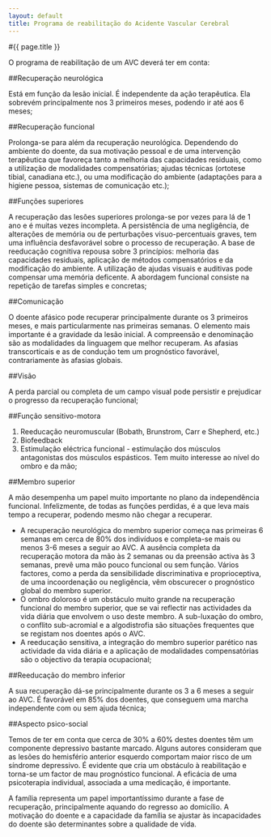 ```yaml
---
layout: default
title: Programa de reabilitação do Acidente Vascular Cerebral
---
```


#{{ page.title }}

O programa de reabilitação de um AVC deverá ter em conta:

##Recuperação neurológica

Está em função da lesão inicial. É independente da ação terapêutica. Ela sobrevém principalmente nos 3 primeiros meses, podendo ir até aos 6 meses;

##Recuperação funcional

Prolonga-se para além da recuperação neurológica. Dependendo do ambiente do doente, da sua motivação pessoal e de uma intervenção terapêutica que favoreça tanto a melhoria das capacidades residuais, como a utilização de modalidades compensatórias; ajudas técnicas (ortotese tibial, canadiana etc.), ou uma modificação do ambiente (adaptações para a higiene pessoa, sistemas de comunicação etc.);

##Funções superiores

A recuperação das lesões superiores prolonga-se por vezes para lá de 1 ano e é muitas vezes incompleta. A persistência de uma negligência, de alterações de memória ou de perturbações visuo-percentuais graves, tem uma influência desfavorável sobre o processo de recuperação. A base de reeducação cognitiva repousa sobre 3 princípios: melhoria das capacidades residuais, aplicação de métodos compensatórios e da modificação do ambiente. A utilização de ajudas visuais e auditivas pode compensar uma memória deficente. A abordagem funcional consiste na repetição de tarefas simples e concretas;

##Comunicação

O doente afásico pode recuperar principalmente durante os 3 primeiros meses, e mais particularmente nas primeiras semanas. O elemento mais importante é a gravidade da lesão inicial. A compreensão e denominação são as modalidades da linguagem que melhor recuperam. As afasias transcorticais e as de condução tem um prognóstico favorável, contrariamente às afasias globais.

##Visão

A perda parcial ou completa de um campo visual pode persistir e prejudicar o progresso da recuperação funcional;

##Função sensitivo-motora

1. Reeducação neuromuscular (Bobath, Brunstrom, Carr e Shepherd, etc.)
2. Biofeedback
3. Estimulação eléctrica funcional - estimulação dos músculos antagonistas dos músculos espásticos. Tem muito interesse ao nível do ombro e da mão;

##Membro superior

A mão desempenha um papel muito importante no plano da independência funcional. Infelizmente, de todas as funções perdidas, é a que leva mais tempo a recuperar, podendo mesmo não chegar a recuperar.

* A recuperação neurológica do membro superior começa nas primeiras 6 semanas em cerca de 80% dos indivíduos e completa-se mais ou menos 3-6 meses a seguir ao AVC. A ausência completa da recuperação motora da mão às 2 semanas ou da preensão activa às 3 semanas, prevê uma mão pouco funcional ou sem função. Vários factores, como a perda da sensibilidade discriminativa e proprioceptiva, de uma incoordenação ou negligência, vêm obscurecer o prognóstico global do membro superior.
* O ombro doloroso é um obstáculo muito grande na recuperação funcional do membro superior, que se vai reflectir nas actividades da vida diária que envolvem o uso deste membro. A sub-luxação do ombro, o conflito sub-acromial e a algodistrofia são situações frequentes que se registam nos doentes após o AVC.
* A reeducação sensitiva, a integração do membro superior parético nas actividade da vida diária e a aplicação de modalidades compensatórias são o objectivo da terapia ocupacional;

##Reeducação do membro inferior

A sua recuperação dá-se principalmente durante os 3 a 6 meses a seguir ao AVC. É favorável em 85% dos doentes, que conseguem uma marcha independente com ou sem ajuda técnica;

##Aspecto psico-social

Temos de ter em conta que cerca de 30% a 60% destes doentes têm um componente depressivo bastante marcado. Alguns autores consideram que as lesões do hemisfério anterior esquerdo comportam maior risco de um síndrome depressivo. É evidente que cria um obstáculo à reabilitação e torna-se um factor de mau prognóstico funcional. A eficácia de uma psicoterapia individual, associada a uma medicação, é importante.

A família representa um papel importantíssimo durante a fase de recuperação, principalmente aquando do regresso ao domicílio. A motivação do doente e a capacidade da família se ajustar às incapacidades do doente são determinantes sobre a qualidade de vida.
